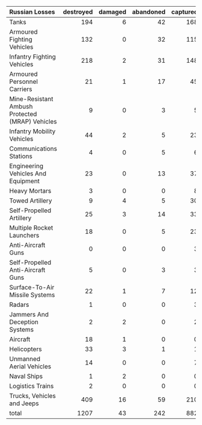 | Russian Losses                                   |   destroyed |   damaged |   abandoned |   captured |   total |
|:-------------------------------------------------|------------:|----------:|------------:|-----------:|--------:|
| Tanks                                            |         194 |         6 |          42 |        168 |     410 |
| Armoured Fighting Vehicles                       |         132 |         0 |          32 |        115 |     279 |
| Infantry Fighting Vehicles                       |         218 |         2 |          31 |        148 |     399 |
| Armoured Personnel Carriers                      |          21 |         1 |          17 |         45 |      84 |
| Mine-Resistant Ambush Protected  (MRAP) Vehicles |           9 |         0 |           3 |          5 |      17 |
| Infantry Mobility Vehicles                       |          44 |         2 |           5 |         23 |      74 |
| Communications Stations                          |           4 |         0 |           5 |          6 |      15 |
| Engineering Vehicles And Equipment               |          23 |         0 |          13 |         37 |      73 |
| Heavy Mortars                                    |           3 |         0 |           0 |          8 |      11 |
| Towed Artillery                                  |           9 |         4 |           5 |         30 |      48 |
| Self-Propelled Artillery                         |          25 |         3 |          14 |         33 |      75 |
| Multiple Rocket Launchers                        |          18 |         0 |           5 |         23 |      46 |
| Anti-Aircraft Guns                               |           0 |         0 |           0 |          3 |       3 |
| Self-Propelled Anti-Aircraft Guns                |           5 |         0 |           3 |          3 |      11 |
| Surface-To-Air Missile Systems                   |          22 |         1 |           7 |         12 |      42 |
| Radars                                           |           1 |         0 |           0 |          3 |       4 |
| Jammers And Deception Systems                    |           2 |         2 |           0 |          2 |       6 |
| Aircraft                                         |          18 |         1 |           0 |          0 |      19 |
| Helicopters                                      |          33 |         3 |           1 |          1 |      38 |
| Unmanned Aerial Vehicles                         |          14 |         0 |           0 |          7 |      21 |
| Naval Ships                                      |           1 |         2 |           0 |          0 |       3 |
| Logistics Trains                                 |           2 |         0 |           0 |          0 |       2 |
| Trucks, Vehicles and Jeeps                       |         409 |        16 |          59 |        210 |     694 |
| total                                            |        1207 |        43 |         242 |        882 |    2374 |